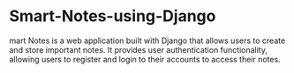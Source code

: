 # Smart-Notes-using-Django
mart Notes is a web application built with Django that allows users to create and store important notes. It provides user authentication functionality, allowing users to register and login to their accounts to access their notes.
